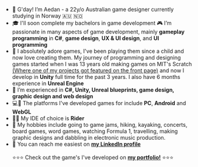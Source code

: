 - 🦘 G'day! I’m Aedan - a 22y/o Australian game designer currently studying in Norway 🇦🇺 🇳🇴 
- 🎓 I'll soon complete my bachelors in game development 🎮 I’m passionate in many aspects of game development, mainly **gameplay programming** in **C#**, **game design**, **UX & UI design**, and **UI programming**
- 🐣 I absolutely adore games, I've been playing them since a child and now love creating them. My journey  of programming and designing games started when I was 13 years old making games on MIT's Scratch [(Where one of my projects got featured on the front page)](https://scratch.mit.edu/projects/11436928/) and now I develop in **Unity** full time for the past 3 years. I also have 6 months experience in **Unreal Engine**
- 🔧 I’m experienced in **C#, Unity, Unreal blueprints, game design, graphic design and web design**
- 💻📲 The platforms I've developed games for include **PC**, **Android** and **WebGL**
- 👨‍💻 My IDE of choice is **Rider**
- 🛶 My hobbies include going to game jams, hiking, kayaking, concerts, board games, word games, watching Formula 1, travelling, making graphic designs and dabbling in electronic music production.
- 📨 You can reach me easiest on [**my LinkedIn profile**](www.linkedin.com/in/aedans)
<br> <br>⭐⭐⭐ Check out the game's I've developed on <a href="https://aedan.site">**my portfolio!**</a> ⭐⭐⭐
